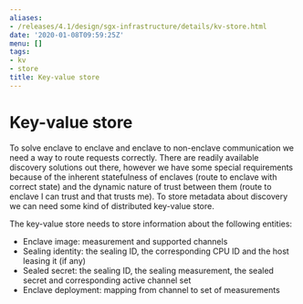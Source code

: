 ```yaml
---
aliases:
- /releases/4.1/design/sgx-infrastructure/details/kv-store.html
date: '2020-01-08T09:59:25Z'
menu: []
tags:
- kv
- store
title: Key-value store
---
```



# Key-value store

To solve enclave to enclave and enclave to non-enclave communication we need a way to route requests correctly. There
are readily available discovery solutions out there, however we have some special requirements because of the inherent
statefulness of enclaves (route to enclave with correct state) and the dynamic nature of trust between them (route to
enclave I can trust and that trusts me). To store metadata about discovery we can need some kind of distributed
key-value store.

The key-value store needs to store information about the following entities:


* Enclave image: measurement and supported channels
* Sealing identity: the sealing ID, the corresponding CPU ID and the host leasing it (if any)
* Sealed secret: the sealing ID, the sealing measurement, the sealed secret and corresponding active channel set
* Enclave deployment: mapping from channel to set of measurements

